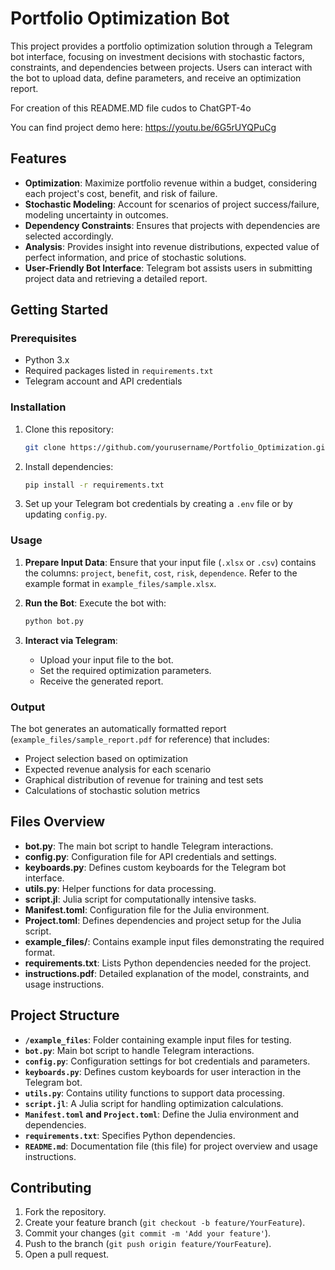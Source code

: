 
# Portfolio Optimization Bot

This project provides a portfolio optimization solution through a Telegram bot interface, focusing on investment decisions with stochastic factors, constraints, and dependencies between projects. Users can interact with the bot to upload data, define parameters, and receive an optimization report.

For creation of this README.MD file cudos to ChatGPT-4o

You can find project demo here:
https://youtu.be/6G5rUYQPuCg

## Features

- **Optimization**: Maximize portfolio revenue within a budget, considering each project's cost, benefit, and risk of failure.
- **Stochastic Modeling**: Account for scenarios of project success/failure, modeling uncertainty in outcomes.
- **Dependency Constraints**: Ensures that projects with dependencies are selected accordingly.
- **Analysis**: Provides insight into revenue distributions, expected value of perfect information, and price of stochastic solutions.
- **User-Friendly Bot Interface**: Telegram bot assists users in submitting project data and retrieving a detailed report.

## Getting Started

### Prerequisites

- Python 3.x
- Required packages listed in `requirements.txt`
- Telegram account and API credentials

### Installation

1. Clone this repository:
   ```bash
   git clone https://github.com/yourusername/Portfolio_Optimization.git
   ```
2. Install dependencies:
   ```bash
   pip install -r requirements.txt
   ```

3. Set up your Telegram bot credentials by creating a `.env` file or by updating `config.py`.

### Usage

1. **Prepare Input Data**: Ensure that your input file (`.xlsx` or `.csv`) contains the columns: `project`, `benefit`, `cost`, `risk`, `dependence`. Refer to the example format in `example_files/sample.xlsx`.

2. **Run the Bot**: Execute the bot with:
   ```bash
   python bot.py
   ```

3. **Interact via Telegram**: 
   - Upload your input file to the bot.
   - Set the required optimization parameters.
   - Receive the generated report.

### Output

The bot generates an automatically formatted report (`example_files/sample_report.pdf` for reference) that includes:

- Project selection based on optimization
- Expected revenue analysis for each scenario
- Graphical distribution of revenue for training and test sets
- Calculations of stochastic solution metrics

## Files Overview

- **bot.py**: The main bot script to handle Telegram interactions.
- **config.py**: Configuration file for API credentials and settings.
- **keyboards.py**: Defines custom keyboards for the Telegram bot interface.
- **utils.py**: Helper functions for data processing.
- **script.jl**: Julia script for computationally intensive tasks.
- **Manifest.toml**: Configuration file for the Julia environment.
- **Project.toml**: Defines dependencies and project setup for the Julia script.
- **example_files/**: Contains example input files demonstrating the required format.
- **requirements.txt**: Lists Python dependencies needed for the project.
- **instructions.pdf**: Detailed explanation of the model, constraints, and usage instructions.

## Project Structure

- **`/example_files`**: Folder containing example input files for testing.
- **`bot.py`**: Main bot script to handle Telegram interactions.
- **`config.py`**: Configuration settings for bot credentials and parameters.
- **`keyboards.py`**: Defines custom keyboards for user interaction in the Telegram bot.
- **`utils.py`**: Contains utility functions to support data processing.
- **`script.jl`**: A Julia script for handling optimization calculations.
- **`Manifest.toml` and `Project.toml`**: Define the Julia environment and dependencies.
- **`requirements.txt`**: Specifies Python dependencies.
- **`README.md`**: Documentation file (this file) for project overview and usage instructions.

## Contributing

1. Fork the repository.
2. Create your feature branch (`git checkout -b feature/YourFeature`).
3. Commit your changes (`git commit -m 'Add your feature'`).
4. Push to the branch (`git push origin feature/YourFeature`).
5. Open a pull request.
